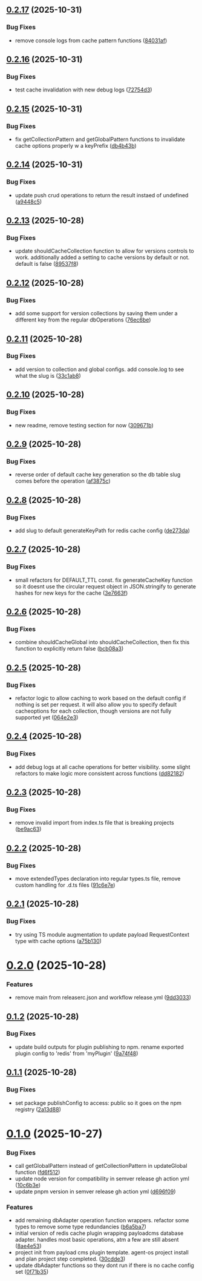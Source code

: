 ## [0.2.17](https://github.com/ianyimi/payloadcms-redis-plugin/compare/v0.2.16...v0.2.17) (2025-10-31)


### Bug Fixes

* remove console logs from cache pattern functions ([84031af](https://github.com/ianyimi/payloadcms-redis-plugin/commit/84031af1b1b56fde410450bc420c1dce3b963353))

## [0.2.16](https://github.com/ianyimi/payloadcms-redis-plugin/compare/v0.2.15...v0.2.16) (2025-10-31)


### Bug Fixes

* test cache invalidation with new debug logs ([72754d3](https://github.com/ianyimi/payloadcms-redis-plugin/commit/72754d31b231f25e617805a59cc8767743d05e4c))

## [0.2.15](https://github.com/ianyimi/payloadcms-redis-plugin/compare/v0.2.14...v0.2.15) (2025-10-31)


### Bug Fixes

* fix getCollectionPattern and getGlobalPattern functions to invalidate cache options properly w a keyPrefix ([db4b43b](https://github.com/ianyimi/payloadcms-redis-plugin/commit/db4b43b3c61a200fa233accbe52a46926995b5cd))

## [0.2.14](https://github.com/ianyimi/payloadcms-redis-plugin/compare/v0.2.13...v0.2.14) (2025-10-31)


### Bug Fixes

* update push crud operations to return the result instaed of undefined ([a9448c5](https://github.com/ianyimi/payloadcms-redis-plugin/commit/a9448c52905973d519f5c46b7cc69ff22fde57f5))

## [0.2.13](https://github.com/ianyimi/payloadcms-redis-plugin/compare/v0.2.12...v0.2.13) (2025-10-28)


### Bug Fixes

* update shouldCacheCollection function to allow for versions controls to work. additionally added a setting to cache versions by default or not. default is false ([89537f8](https://github.com/ianyimi/payloadcms-redis-plugin/commit/89537f86a407557c7e8c01fb40f52c8089d0745b))

## [0.2.12](https://github.com/ianyimi/payloadcms-redis-plugin/compare/v0.2.11...v0.2.12) (2025-10-28)


### Bug Fixes

* add some support for version collections by saving them under a different key from the regular dbOperations ([76ec6be](https://github.com/ianyimi/payloadcms-redis-plugin/commit/76ec6be9805b2ab02dcd92cb78591642a00dd1d6))

## [0.2.11](https://github.com/ianyimi/payloadcms-redis-plugin/compare/v0.2.10...v0.2.11) (2025-10-28)


### Bug Fixes

* add version to collection and global configs. add console.log to see what the slug is ([33c1ab8](https://github.com/ianyimi/payloadcms-redis-plugin/commit/33c1ab858133450cf5ec1e0a7fed43a4de8b93a3))

## [0.2.10](https://github.com/ianyimi/payloadcms-redis-plugin/compare/v0.2.9...v0.2.10) (2025-10-28)


### Bug Fixes

* new readme, remove testing section for now ([309671b](https://github.com/ianyimi/payloadcms-redis-plugin/commit/309671bf9e2c03bec8ad780939fab688593d224a))

## [0.2.9](https://github.com/ianyimi/payloadcms-redis-plugin/compare/v0.2.8...v0.2.9) (2025-10-28)


### Bug Fixes

* reverse order of default cache key generation so the db table slug comes before the operation ([af3875c](https://github.com/ianyimi/payloadcms-redis-plugin/commit/af3875c9d6112bde6cf99aebdc4dc7bbfc7de6a2))

## [0.2.8](https://github.com/ianyimi/payloadcms-redis-plugin/compare/v0.2.7...v0.2.8) (2025-10-28)


### Bug Fixes

* add slug to default generateKeyPath for redis cache config ([de273da](https://github.com/ianyimi/payloadcms-redis-plugin/commit/de273daff2bab548ad5c251db061085d3f0a597d))

## [0.2.7](https://github.com/ianyimi/payloadcms-redis-plugin/compare/v0.2.6...v0.2.7) (2025-10-28)


### Bug Fixes

* small refactors for DEFAULT_TTL const. fix generateCacheKey function so it doesnt use the circular request object in JSON.stringify to generate hashes for new keys for the cache ([3e7663f](https://github.com/ianyimi/payloadcms-redis-plugin/commit/3e7663f3347c9557d472193564f977864adee168))

## [0.2.6](https://github.com/ianyimi/payloadcms-redis-plugin/compare/v0.2.5...v0.2.6) (2025-10-28)


### Bug Fixes

* combine shouldCacheGlobal into shouldCacheCollection, then fix this function to explicitly return false ([bcb08a3](https://github.com/ianyimi/payloadcms-redis-plugin/commit/bcb08a3f2b6c5cca1c78b2a65036c5f86aebf17a))

## [0.2.5](https://github.com/ianyimi/payloadcms-redis-plugin/compare/v0.2.4...v0.2.5) (2025-10-28)


### Bug Fixes

* refactor logic to allow caching to work based on the default config if nothing is set per request. it will also allow you to specify default cacheoptions for each collection, though versions are not fully supported yet ([064e2e3](https://github.com/ianyimi/payloadcms-redis-plugin/commit/064e2e300d56350c4884ca6065e1a547e4127fab))

## [0.2.4](https://github.com/ianyimi/payloadcms-redis-plugin/compare/v0.2.3...v0.2.4) (2025-10-28)


### Bug Fixes

* add debug logs at all cache operations for better visibility. some slight refactors to make logic more consistent across functions ([dd82182](https://github.com/ianyimi/payloadcms-redis-plugin/commit/dd82182347c91da3235d1ddb0d412779eca23a7e))

## [0.2.3](https://github.com/ianyimi/payloadcms-redis-plugin/compare/v0.2.2...v0.2.3) (2025-10-28)


### Bug Fixes

* remove invalid import from index.ts file that is breaking projects ([be9ac63](https://github.com/ianyimi/payloadcms-redis-plugin/commit/be9ac63b15b4aa4f92eac590b380c6fa31358b36))

## [0.2.2](https://github.com/ianyimi/payloadcms-redis-plugin/compare/v0.2.1...v0.2.2) (2025-10-28)


### Bug Fixes

* move extendedTypes declaration into regular types.ts file, remove custom handling for .d.ts files ([91c6e7e](https://github.com/ianyimi/payloadcms-redis-plugin/commit/91c6e7e99d8383ee3b9751f26d9cbb3bd03484e7))

## [0.2.1](https://github.com/ianyimi/payloadcms-redis-plugin/compare/v0.2.0...v0.2.1) (2025-10-28)


### Bug Fixes

* try using TS module augmentation to update payload RequestContext type with cache options ([a75b130](https://github.com/ianyimi/payloadcms-redis-plugin/commit/a75b13081e3eed060fdcbc74d826857aba58154f))

# [0.2.0](https://github.com/ianyimi/payloadcms-redis-plugin/compare/v0.1.2...v0.2.0) (2025-10-28)


### Features

* remove main from releaserc.json and workflow release.yml ([9dd3033](https://github.com/ianyimi/payloadcms-redis-plugin/commit/9dd30330b3ea6d3299d6faba274a8be90ac9dcd5))

## [0.1.2](https://github.com/ianyimi/payloadcms-redis-plugin/compare/v0.1.1...v0.1.2) (2025-10-28)


### Bug Fixes

* update build outputs for plugin publishing to npm. rename exported plugin config to 'redis' from 'myPlugin' ([9a74f48](https://github.com/ianyimi/payloadcms-redis-plugin/commit/9a74f4885804000e8ec200b8071cf66508126fdc))

## [0.1.1](https://github.com/ianyimi/payloadcms-redis-plugin/compare/v0.1.0...v0.1.1) (2025-10-28)


### Bug Fixes

* set package publishConfig to access: public so it goes on the npm registry ([2a13d88](https://github.com/ianyimi/payloadcms-redis-plugin/commit/2a13d88bf83f8bea3d8dca0e1084f5160f933f7b))

# [0.1.0](https://github.com/ianyimi/payloadcms-redis-plugin/compare/v0.0.0...v0.1.0) (2025-10-27)


### Bug Fixes

* call getGlobalPattern instead of getCollectionPattern in updateGlobal function ([fd6f512](https://github.com/ianyimi/payloadcms-redis-plugin/commit/fd6f5122b26a85f8d08e86e53217837619939374))
* update node version for compatibility in semver release gh action yml ([10c6b3e](https://github.com/ianyimi/payloadcms-redis-plugin/commit/10c6b3e43d381f8b9a8713d1efd0098246e19413))
* update pnpm version in semver release gh action yml ([d696f09](https://github.com/ianyimi/payloadcms-redis-plugin/commit/d696f0917ef8b2d43c7cd9429e5b344d5228b38e))


### Features

* add remaining dbAdapter operation function wrappers. refactor some types to remove some type redundancies ([b6a5ba7](https://github.com/ianyimi/payloadcms-redis-plugin/commit/b6a5ba754ba5d6c239a3d065434c75d65a819d85))
* initial version of redis cache plugin wrapping payloadcms database adapter. handles most basic operations, atm a few are still absent ([8ae4e53](https://github.com/ianyimi/payloadcms-redis-plugin/commit/8ae4e53fe424349d51a6a2f358e791196c3cb26d))
* project init from payload cms plugin template. agent-os project install and plan project step completed. ([30cdde3](https://github.com/ianyimi/payloadcms-redis-plugin/commit/30cdde3dc2bc267ed84f6c61f4e130ae39257fb1))
* update dbAdapter functions so they dont run if there is no cache config set ([0f71b35](https://github.com/ianyimi/payloadcms-redis-plugin/commit/0f71b35f8f3759ebad9c64e216104d2655ddd739))
